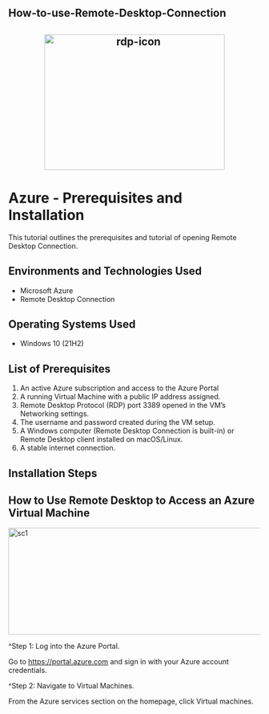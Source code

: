 <h2>How-to-use-Remote-Desktop-Connection<h2>
<p align="center">
<img width="360" height="270" alt="rdp-icon" src="https://github.com/user-attachments/assets/6889c7e9-e23a-4398-b2a2-1923e8a4ff81" />

</p>

<h1>Azure - Prerequisites and Installation</h1>
This tutorial outlines the prerequisites and tutorial of opening Remote Desktop Connection.<br />


<h2>Environments and Technologies Used</h2>

- Microsoft Azure
- Remote Desktop Connection

<h2>Operating Systems Used </h2>

- Windows 10</b> (21H2)

<h2>List of Prerequisites</h2>

1) An active Azure subscription and access to the Azure Portal
2) A running Virtual Machine with a public IP address assigned.
3) Remote Desktop Protocol (RDP) port 3389 opened in the VM’s Networking settings.
4) The username and password created during the VM setup.
5) A Windows computer (Remote Desktop Connection is built-in) or Remote Desktop client installed on macOS/Linux.
6) A stable internet connection.

<h2>Installation Steps</h2>

<p>

<h2>How to Use Remote Desktop to Access an Azure Virtual Machine</h2>

<img width="1100" height="213" alt="sc1" src="https://github.com/user-attachments/assets/020eda54-a535-4830-b69a-82ace6935679" />

</p>
<p>
^Step 1: Log into the Azure Portal.

Go to https://portal.azure.com and sign in with your Azure account credentials.

</p>
<p>
^Step 2: Navigate to Virtual Machines.

From the Azure services section on the homepage, click Virtual machines. 
</p>
<br />

